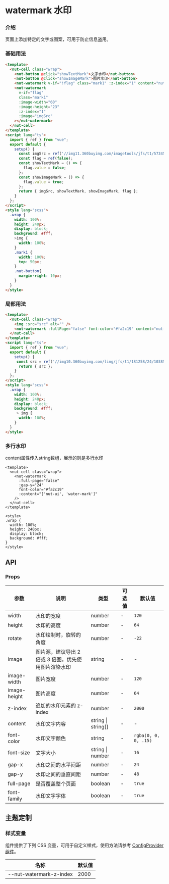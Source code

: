 # watermark 水印

### 介绍

页面上添加特定的文字或图案，可用于防止信息盗用。

### 基础用法

```html
<template>
  <nut-cell class="wrap">
    <nut-button @click="showTextMark">文字水印</nut-button>
    <nut-button @click="showImageMark">图片水印</nut-button>
    <nut-watermark v-if="!flag" class="mark1" :z-index="1" content="nut-ui-water-mark"></nut-watermark>
    <nut-watermark
      v-if="flag"
      class="mark1"
      :image-width="60"
      :image-height="23"
      :z-index="1"
      :image="imgSrc"
    ></nut-watermark>
  </nut-cell>
</template>
<script lang="ts">
  import { ref } from "vue";
  export default {
    setup() {
      const imgSrc = ref('//img11.360buyimg.com/imagetools/jfs/t1/57345/6/20069/8019/62b995cdEd96fef03/51d3302dfeccd1d2.png');
      const flag = ref(false);
      const showTextMark = () => {
        flag.value = false;
      };
      const showImageMark = () => {
        flag.value = true;
      };
      return { imgSrc, showTextMark, showImageMark, flag };
    }
  };
</script>
<style lang="scss">
  .wrap {
    width: 100%;
    height: 240px;
    display: block;
    background: #fff;
    >img {
      width: 100%;
    }
    .mark1 {
      width: 100%;
      top: 50px;
    }
    .nut-button{
      margin-right: 10px;
    }
  }
</style>
```

### 局部用法

```html
<template>
  <nut-cell class="wrap">
    <img :src="src" alt="" />
    <nut-watermark :fullPage="false" font-color="#fa2c19" content="nut-ui"></nut-watermark>
  </nut-cell>
</template>
<script lang="ts">
  import { ref } from "vue";
  export default {
    setup() {
     const src = ref('//img10.360buyimg.com/ling/jfs/t1/181258/24/10385/53029/60d04978Ef21f2d42/92baeb21f907cd24.jpg');
      return { src };
    }
  };
</script>
<style lang="scss">
  .wrap {
    width: 100%;
    height: 240px;
    display: block;
    background: #fff;
     > img {
      width: 100%;
    }
  }
</style>
```

### 多行水印

content属性传入string数组，展示的则是多行水印

```vue
<template>
  <nut-cell class="wrap">
    <nut-watermark
      :full-page="false"
      :gap-y="24"
      font-color="#fa2c19"
      :content="['nut-ui', 'water-mark']"
    />
  </nut-cell>
</template>

<style>
.wrap {
  width: 100%;
  height: 240px;
  display: block;
  background: #fff;
}
</style>
```

## API

### Props

| 参数         | 说明                                               | 类型               | 可选值 | 默认值               |
|--------------|--------------------------------------------------|--------------------|--------|----------------------|
| width        | 水印的宽度                                         | number             | -      | `120`                |
| height       | 水印的高度                                         | number             | -      | `64`                 |
| rotate       | 水印绘制时，旋转的角度                              | number             | -      | `-22`                |
| image        | 图片源，建议导出 2 倍或 3 倍图，优先使用图片渲染水印 | string             | -      | -                    |
| image-width  | 图片宽度                                           | number             | -      | `120`                |
| image-height | 图片高度                                           | number             | -      | `64`                 |
| z-index      | 追加的水印元素的 z-index                           | number             | -      | `2000`               |
| content      | 水印文字内容                                       | string \| string[] | -      | -                    |
| font-color   | 水印文字颜色                                       | string             | -      | `rgba(0, 0, 0, .15)` |
| font-size    | 文字大小                                           | string \| number   | -      | `16`                 |
| gap-x        | 水印之间的水平间距                                 | number             | -      | `24`                 |
| gap-y        | 水印之间的垂直间距                                 | number             | -      | `48`                 |
| full-page    | 是否覆盖整个页面                                   | boolean            | -      | `true`               |
| font-family  | 水印文字字体                                       | boolean            | -      | `true`               |

## 主题定制

### 样式变量

组件提供了下列 CSS 变量，可用于自定义样式，使用方法请参考 [ConfigProvider 组件](/components/basic/configprovider)。

| 名称                    | 默认值 |
|-------------------------|--------|
| --nut-watermark-z-index | 2000   |
